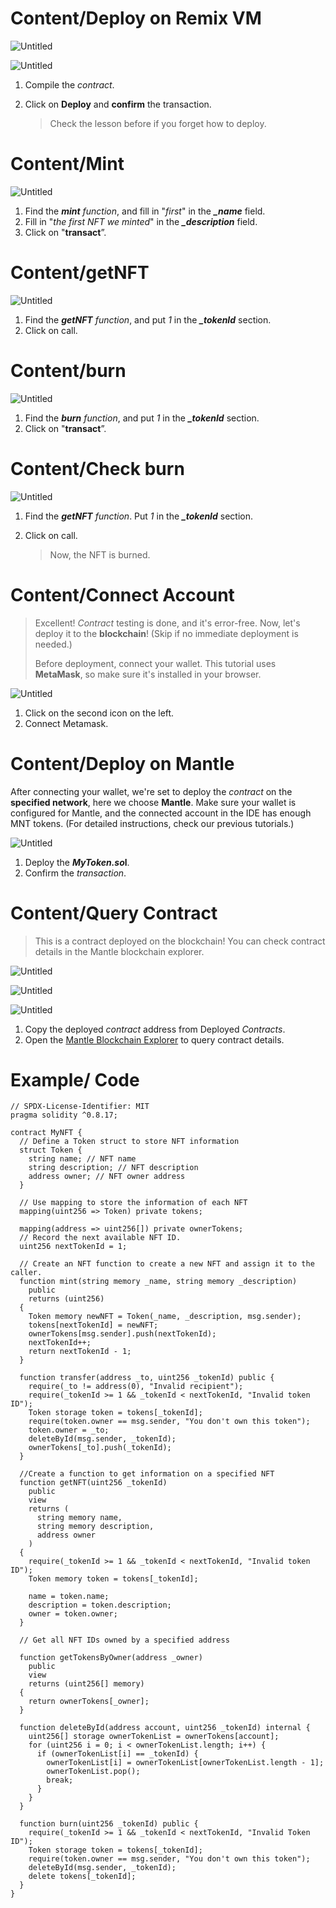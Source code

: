 # Content/Deploy on Remix VM

![Untitled](./img/4-1.png)

![Untitled](./img/4-2.png)

1. Compile the *contract*.
2.  Click on **Deploy** and **confirm** the transaction.
    
    > Check the lesson before if you forget how to deploy.
    > 

# Content/Mint

![Untitled](./img/4-3.png)

1. Find the ***mint** function*, and fill in "*first*" in the ***_name*** field.
2. Fill in "*the first NFT we minted*" in the ***_description*** field.
3. Click on "**transact**”.

# Content/getNFT

![Untitled](./img/4-4.png)

1. Find the ***getNFT** function*, and put *1* in the ***_tokenId*** section.
2. Click on call.

# Content/burn

![Untitled](./img/4-5.png)

1. Find the ***burn** function*, and put *1* in the ***_tokenId*** section.
2. Click on "**transact**”.

# Content/Check burn

![Untitled](./img/4-6.png)

1. Find the ***getNFT*** *function*. Put *1* in the ***_tokenId*** section.
2. Click on call.
    
    > Now, the NFT is burned.
    > 

# Content/Connect Account

> Excellent! *Contract* testing is done, and it's error-free. Now, let's deploy it to the **blockchain**! (Skip if no immediate deployment is needed.)
> 
> 
> Before deployment, connect your wallet. This tutorial uses **MetaMask**, so make sure it's installed in your browser.
> 

![Untitled](./img/4-7.png)

1. Click on the second icon on the left.
2.  Connect Metamask.

# Content/Deploy on Mantle

After connecting your wallet, we're set to deploy the *contract* on the **specified network**, here we choose **Mantle**. Make sure your wallet is configured for Mantle, and the connected account in the IDE has enough MNT tokens. (For detailed instructions, check our previous tutorials.)

![Untitled](./img/4-8.png)

1. Deploy the ***MyToken.so*l**.
2. Confirm the *transaction*.

# Content/Query Contract

> This is a contract deployed on the blockchain! You can check contract details in the Mantle blockchain explorer.
> 

![Untitled](./img/4-9.png)

![Untitled](./img/4-10.png)

![Untitled](./img/4-11.png)

1. Copy the deployed *contract* address from Deployed *Contracts*.
2. Open the [Mantle Blockchain Explorer](https://explorer.testnet.mantle.xyz/) to query contract details.

# Example/ Code

```solidity
// SPDX-License-Identifier: MIT
pragma solidity ^0.8.17;

contract MyNFT {
  // Define a Token struct to store NFT information
  struct Token {
    string name; // NFT name
    string description; // NFT description
    address owner; // NFT owner address
  }

  // Use mapping to store the information of each NFT
  mapping(uint256 => Token) private tokens;

  mapping(address => uint256[]) private ownerTokens;
  // Record the next available NFT ID.
  uint256 nextTokenId = 1;

  // Create an NFT function to create a new NFT and assign it to the caller.
  function mint(string memory _name, string memory _description)
    public
    returns (uint256)
  {
    Token memory newNFT = Token(_name, _description, msg.sender);
    tokens[nextTokenId] = newNFT;
    ownerTokens[msg.sender].push(nextTokenId);
    nextTokenId++;
    return nextTokenId - 1;
  }

  function transfer(address _to, uint256 _tokenId) public {
    require(_to != address(0), "Invalid recipient");
    require(_tokenId >= 1 && _tokenId < nextTokenId, "Invalid token ID");
    Token storage token = tokens[_tokenId];
    require(token.owner == msg.sender, "You don't own this token");
    token.owner = _to;
    deleteById(msg.sender, _tokenId);
    ownerTokens[_to].push(_tokenId);
  }

  //Create a function to get information on a specified NFT
  function getNFT(uint256 _tokenId)
    public
    view
    returns (
      string memory name,
      string memory description,
      address owner
    )
  {
    require(_tokenId >= 1 && _tokenId < nextTokenId, "Invalid token ID");
    Token memory token = tokens[_tokenId];

    name = token.name;
    description = token.description;
    owner = token.owner;
  }

  // Get all NFT IDs owned by a specified address

  function getTokensByOwner(address _owner)
    public
    view
    returns (uint256[] memory)
  {
    return ownerTokens[_owner];
  }

  function deleteById(address account, uint256 _tokenId) internal {
    uint256[] storage ownerTokenList = ownerTokens[account];
    for (uint256 i = 0; i < ownerTokenList.length; i++) {
      if (ownerTokenList[i] == _tokenId) {
        ownerTokenList[i] = ownerTokenList[ownerTokenList.length - 1];
        ownerTokenList.pop();
        break;
      }
    }
  }

  function burn(uint256 _tokenId) public {
    require(_tokenId >= 1 && _tokenId < nextTokenId, "Invalid Token ID");
    Token storage token = tokens[_tokenId];
    require(token.owner == msg.sender, "You don't own this token");
    deleteById(msg.sender, _tokenId);
    delete tokens[_tokenId];
  }
}
```